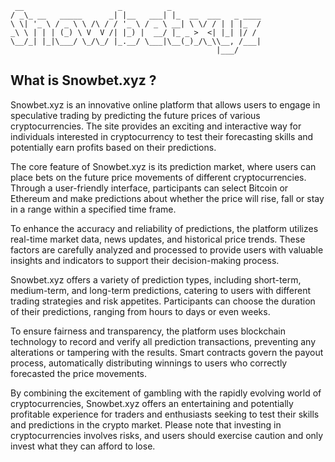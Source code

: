 ``` 
 __                     _          _                    
/ _\_ __   _____      _| |__   ___| |_  __  ___   _ ____
\ \| '_ \ / _ \ \ /\ / / '_ \ / _ \ __| \ \/ / | | |_  /
_\ \ | | | (_) \ V  V /| |_) |  __/ |_ _ >  <| |_| |/ / 
\__/_| |_|\___/ \_/\_/ |_.__/ \___|\__(_)_/\_\\__, /___|
                                              |___/     
```


## What is Snowbet.xyz ?

Snowbet.xyz is an innovative online platform that allows users to engage in speculative trading by predicting the future prices of various cryptocurrencies. The site provides an exciting and interactive way for individuals interested in cryptocurrency to test their forecasting skills and potentially earn profits based on their predictions.

The core feature of Snowbet.xyz is its prediction market, where users can place bets on the future price movements of different cryptocurrencies. Through a user-friendly interface, participants can select Bitcoin or Ethereum and make predictions about whether the price will rise, fall or stay in a range within a specified time frame.

To enhance the accuracy and reliability of predictions, the platform utilizes real-time market data, news updates, and historical price trends. These factors are carefully analyzed and processed to provide users with valuable insights and indicators to support their decision-making process.

Snowbet.xyz offers a variety of prediction types, including short-term, medium-term, and long-term predictions, catering to users with different trading strategies and risk appetites. Participants can choose the duration of their predictions, ranging from hours to days or even weeks.

To ensure fairness and transparency, the platform uses blockchain technology to record and verify all prediction transactions, preventing any alterations or tampering with the results. Smart contracts govern the payout process, automatically distributing winnings to users who correctly forecasted the price movements.

By combining the excitement of gambling with the rapidly evolving world of cryptocurrencies, Snowbet.xyz offers an entertaining and potentially profitable experience for traders and enthusiasts seeking to test their skills and predictions in the crypto market. Please note that investing in cryptocurrencies involves risks, and users should exercise caution and only invest what they can afford to lose.
